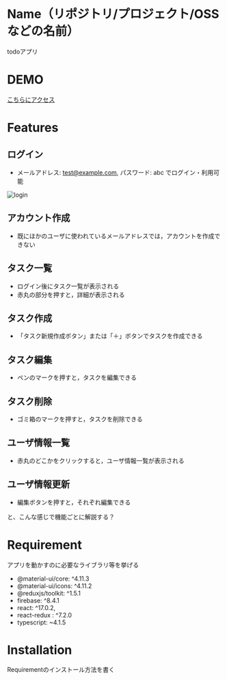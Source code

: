# Name（リポジトリ/プロジェクト/OSS などの名前）

todoアプリ

# DEMO

[こちらにアクセス](https://django-vue-todo.herokuapp.com/)

# Features


## ログイン

- メールアドレス: test@example.com,
  パスワード: abc でログイン・利用可能

![login](https://user-images.githubusercontent.com/63027348/121768823-4bfa5b00-cb9b-11eb-9fef-e52d633cf5de.png)

## アカウント作成

- 既にほかのユーザに使われているメールアドレスでは，アカウントを作成できない

## タスク一覧

- ログイン後にタスク一覧が表示される
- 赤丸の部分を押すと，詳細が表示される

## タスク作成

- 「タスク新規作成ボタン」または「＋」ボタンでタスクを作成できる

## タスク編集

- ペンのマークを押すと，タスクを編集できる

## タスク削除

- ゴミ箱のマークを押すと，タスクを削除できる

## ユーザ情報一覧

- 赤丸のどこかをクリックすると，ユーザ情報一覧が表示される

## ユーザ情報更新

- 編集ボタンを押すと，それぞれ編集できる

と、こんな感じで機能ごとに解説する？
# Requirement

アプリを動かすのに必要なライブラリ等を挙げる

- @material-ui/core: ^4.11.3
- @material-ui/icons: ^4.11.2
- @reduxjs/toolkit: ^1.5.1
- firebase: ^8.4.1
- react: ^17.0.2,
- react-redux : ^7.2.0
- typescript: ~4.1.5



# Installation

Requirementのインストール方法を書く

